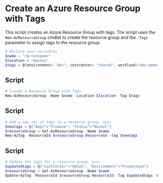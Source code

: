 # Create an Azure Resource Group with Tags

This script creates an Azure Resource Group with tags. The script uses the `New-AzResourceGroup` cmdlet to create the resource group and the `-Tags` parameter to assign tags to the resource group.

```powershell
# Declare your variables
$name = "rg-<unique>"
$location = "eastus"
$tags = @{environment= "dev"; costcenter= "shared"; workload="aks-demo"; owner="jonathan"}
```

## Script

```powershell
# Create a Resource Group with Tags
New-AzResourceGroup -Name $name -Location $location -Tag $tags
```

## Script

```powershell
# Add a new set of tags to a resource group, use:
$newtags = @{"Dept"="Finance"; "Status"="Normal"}
$resourceGroup = Get-AzResourceGroup -Name $name
New-AzTag -ResourceId $resourceGroup.ResourceId -tag $newtags
```

## Script

```powershell
# Update the tags for a resource group, use:
$updatedtags = @{"CostCenter"="00123"; "Environment"="Production"}
$resourceGroup = Get-AzResourceGroup -Name $name
Update-AzTag -ResourceId $resourceGroup.ResourceId -Tag $updatedtags -Operation Merge
```


